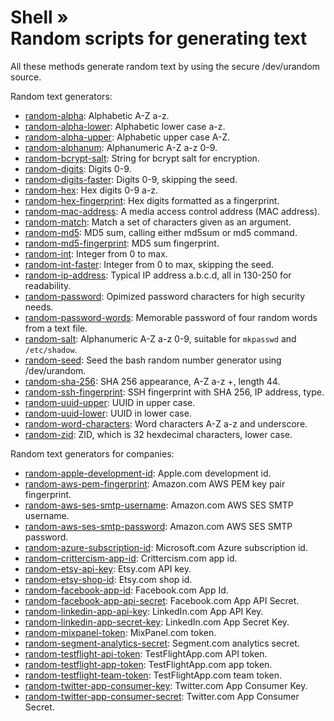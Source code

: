 # Shell » <br> Random scripts for generating text

All these methods generate random text by using the secure /dev/urandom source.

Random text generators:

  * [random-alpha](random-alpha): Alphabetic A-Z a-z.
  * [random-alpha-lower](random-alpha-lower): Alphabetic lower case a-z.
  * [random-alpha-upper](random-alpha-upper): Alphabetic upper case A-Z.
  * [random-alphanum](random-alphanum): Alphanumeric A-Z a-z 0-9.
  * [random-bcrypt-salt](random-bcrypt-salt): String for bcrypt salt for encryption.
  * [random-digits](random-digits): Digits 0-9.
  * [random-digits-faster](random-digits-faster): Digits 0-9, skipping the seed.
  * [random-hex](random-hex): Hex digits 0-9 a-z.
  * [random-hex-fingerprint](random-hex-fingerprint): Hex digits formatted as a fingerprint.
  * [random-mac-address](random-mac-address): A media access control address (MAC address).
  * [random-match](random-match): Match a set of characters given as an argument.
  * [random-md5](random-md5): MD5 sum, calling either md5sum or md5 command.
  * [random-md5-fingerprint](random-md5-fingerprint): MD5 sum fingerprint.
  * [random-int](random-int): Integer from 0 to max.
  * [random-int-faster](random-int-faster): Integer from 0 to max, skipping the seed.
  * [random-ip-address](random-ip-address): Typical IP address a.b.c.d, all in 130-250 for readability.
  * [random-password](random-password): Opimized password characters for high security needs.
  * [random-password-words](random-password-words): Memorable password of four random words from a text file.
  * [random-salt](random-salt): Alphanumeric A-Z a-z 0-9, suitable for `mkpasswd` and `/etc/shadow`.
  * [random-seed](random-seed): Seed the bash random number generator using /dev/urandom.
  * [random-sha-256](random-sha-256): SHA 256 appearance, A-Z a-z +, length 44.
  * [random-ssh-fingerprint](random-ssh-fingerprint): SSH fingerprint with SHA 256, IP address, type.
  * [random-uuid-upper](random-uuid-upper): UUID in upper case.
  * [random-uuid-lower](random-uuid-lower): UUID in lower case.
  * [random-word-characters](random-word-characters): Word characters A-Z a-z and underscore.
  * [random-zid](random-zid): ZID, which is 32 hexdecimal characters, lower case.

Random text generators for companies:

  * [random-apple-development-id](random-apple-development-id): Apple.com development id.
  * [random-aws-pem-fingerprint](random-aws-pem-fingerprint): Amazon.com AWS PEM key pair fingerprint.
  * [random-aws-ses-smtp-username](random-aws-ses-smtp-username): Amazon.com AWS SES SMTP username.
  * [random-aws-ses-smtp-password](random-aws-ses-smtp-password): Amazon.com AWS SES SMTP password.
  * [random-azure-subscription-id](random-azure-subscription-id): Microsoft.com Azure subscription id.
  * [random-crittercism-app-id](random-crittercism-app-id): Crittercism.com app id.
  * [random-etsy-api-key](random-etsy-api-key): Etsy.com API key.
  * [random-etsy-shop-id](random-etsy-shop-id): Etsy.com shop id.
  * [random-facebook-app-id](random-facebook-app-id): Facebook.com App Id.
  * [random-facebook-app-api-secret](random-facebook-app-api-secret): Facebook.com App API Secret.
  * [random-linkedin-app-api-key](random-linkedin-app-api-key): LinkedIn.com App API Key.
  * [random-linkedin-app-secret-key](random-linkedin-app-secret-key): LinkedIn.com App Secret Key.
  * [random-mixpanel-token](random-mixpanel-token): MixPanel.com token.
  * [random-segment-analytics-secret](random-segment-analytics-secret): Segment.com analytics secret.
  * [random-testflight-api-token](random-testflight-api-token): TestFlightApp.com API token.
  * [random-testflight-app-token](random-testflight-app-token): TestFlightApp.com app token.
  * [random-testflight-team-token](random-testflight-team-token): TestFlightApp.com team token.
  * [random-twitter-app-consumer-key](random-twitter-app-consumer-key): Twitter.com App Consumer Key.
  * [random-twitter-app-consumer-secret](random-twitter-app-consumer-secret): Twitter.com App Consumer Secret.
